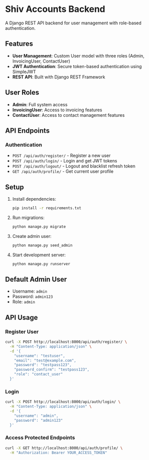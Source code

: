 # Shiv Accounts Backend

A Django REST API backend for user management with role-based authentication.

## Features

- **User Management**: Custom User model with three roles (Admin, InvoicingUser, ContactUser)
- **JWT Authentication**: Secure token-based authentication using SimpleJWT
- **REST API**: Built with Django REST Framework

## User Roles

- **Admin**: Full system access
- **InvoicingUser**: Access to invoicing features
- **ContactUser**: Access to contact management features

## API Endpoints

### Authentication
- `POST /api/auth/register/` - Register a new user
- `POST /api/auth/login/` - Login and get JWT tokens
- `POST /api/auth/logout/` - Logout and blacklist refresh token
- `GET /api/auth/profile/` - Get current user profile

## Setup

1. Install dependencies:
   ```bash
   pip install -r requirements.txt
   ```

2. Run migrations:
   ```bash
   python manage.py migrate
   ```

3. Create admin user:
   ```bash
   python manage.py seed_admin
   ```

4. Start development server:
   ```bash
   python manage.py runserver
   ```

## Default Admin User

- Username: `admin`
- Password: `admin123`
- Role: `admin`

## API Usage

### Register User
```bash
curl -X POST http://localhost:8000/api/auth/register/ \
  -H "Content-Type: application/json" \
  -d '{
    "username": "testuser",
    "email": "test@example.com",
    "password": "testpass123",
    "password_confirm": "testpass123",
    "role": "contact_user"
  }'
```

### Login
```bash
curl -X POST http://localhost:8000/api/auth/login/ \
  -H "Content-Type: application/json" \
  -d '{
    "username": "admin",
    "password": "admin123"
  }'
```

### Access Protected Endpoints
```bash
curl -X GET http://localhost:8000/api/auth/profile/ \
  -H "Authorization: Bearer YOUR_ACCESS_TOKEN"
```
